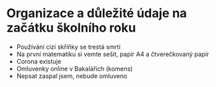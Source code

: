 # Organizace a důležité údaje na začátku školního roku

- Používání cizí skříňky se trestá smrtí
- Na první matematiku si vemte sešit, papír A4 a čtverečkovaný papír
- Corona existuje
- Omluvenky online v Bakalářích (komens)
- Nepsat zaspal jsem, nebude omluveno